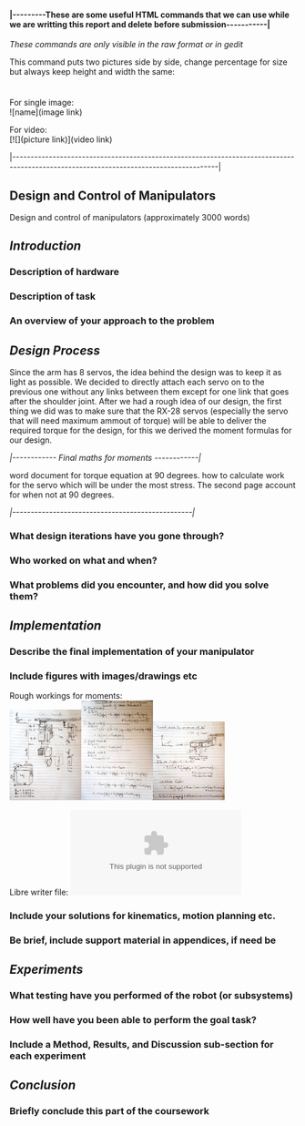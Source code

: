 #### |---------These are some useful HTML commands that we can use while we are writting this report and delete before submission-----------|
_These commands are only visible in the raw format or in gedit_

This command puts two pictures side by side, change percentage for size but always keep height and width the same:  
<img src="" height="0%" width="0%"/><img src="" height="0%" width="0%"/>

For single image:  
![name](image link)

For video:  
[![](picture link)](video link)


|--------------------------------------------------------------------------------------------------------------------------------------|




## Design and Control of Manipulators 

Design and control of manipulators (approximately 3000 words)

## *Introduction*

### Description of hardware 

### Description of task

### An overview of your approach to the problem

## *Design Process*

Since the arm has 8 servos, the idea behind the design was to keep it as light as possible. We decided to directly attach each servo on to the previous one without any links between them except for one link that goes after the shoulder joint. After we had a rough idea of our design, the first thing we did was to make sure that the RX-28 servos (especially the servo that will need maximum ammout of torque) will be able to deliver the required torque for the design, for this we derived the moment formulas for our design.


_|------------ Final maths for moments ------------|_

word document for torque equation at 90 degrees. how to calculate work for the servo which will be under the most
stress. The second page account for when not at 90 degrees.

_|-------------------------------------------------|_

### What design iterations have you gone through?

### Who worked on what and when?

### What problems did you encounter, and how did you solve them?

## *Implementation*

### Describe the final implementation of your manipulator

### Include figures with images/drawings etc

Rough workings for moments:  
<img src="https://github.com/Faisal-f-rehman/ROCO_224/blob/master/ManipulatorDesignProject/maths/moments%20drawing%20at%200%20degrees%20redundant.jpg?raw=true" height="25%" width="25%"/><img src="https://github.com/Faisal-f-rehman/ROCO_224/blob/master/ManipulatorDesignProject/maths/moments%20calc%200%20degrees%20redundant.jpg?raw=true" height="25%" width="25%"/><img src="https://github.com/Faisal-f-rehman/ROCO_224/blob/master/ManipulatorDesignProject/maths/moments%20about%20servo%20B%20at%2090%20degrees%20redundant.jpg?raw=true" height="25%" width="25%"/>

Libre writer file:
![Jack's Torque file](https://github.com/Faisal-f-rehman/ROCO_224/blob/master/ManipulatorDesignProject/maths/JackGell_torque%20equation_%2090degres.docx)


### Include your solutions for kinematics, motion planning etc.

### Be brief, include support material in appendices, if need be

## *Experiments* 

### What testing have you performed of the robot (or subsystems)

### How well have you been able to perform the goal task?

### Include a Method, Results, and Discussion sub-section for each experiment

## *Conclusion*

### Briefly conclude this part of the coursework
